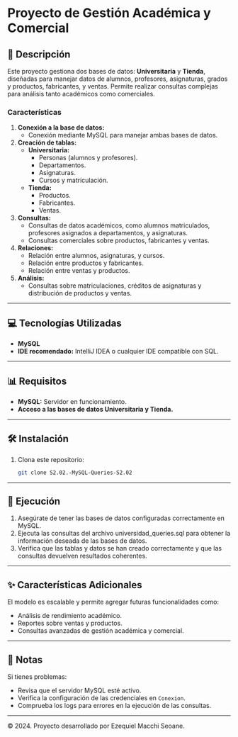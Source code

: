 # Proyecto de Gestión Académica y Comercial

## 📄 Descripción
Este proyecto gestiona dos bases de datos: **Universitaria** y **Tienda**, diseñadas para manejar datos de alumnos, profesores, asignaturas, grados y productos, fabricantes, y ventas. Permite realizar consultas complejas para análisis tanto académicos como comerciales.

### Características
1. **Conexión a la base de datos:**
    - Conexión mediante MySQL para manejar ambas bases de datos.
2. **Creación de tablas:**
    - **Universitaria:**
        - Personas (alumnos y profesores).
        - Departamentos.
        - Asignaturas.
        - Cursos y matriculación.
    - **Tienda:**
        - Productos.
        - Fabricantes.
        - Ventas.
3. **Consultas:**
    - Consultas de datos académicos, como alumnos matriculados, profesores asignados a departamentos, y asignaturas.
    - Consultas comerciales sobre productos, fabricantes y ventas.
4. **Relaciones:**
    - Relación entre alumnos, asignaturas, y cursos.
    - Relación entre productos y fabricantes.
    - Relación entre ventas y productos.
5. **Análisis:**
    - Consultas sobre matriculaciones, créditos de asignaturas y distribución de productos y ventas.

---

## 💻 Tecnologías Utilizadas
- **MySQL**
- **IDE recomendado:** IntelliJ IDEA o cualquier IDE compatible con SQL.

---

## 📊 Requisitos
- **MySQL:** Servidor en funcionamiento.
- **Acceso a las bases de datos Universitaria y Tienda.**

---

## 🛠️ Instalación
1. Clona este repositorio:
   ```bash
   git clone S2.02.-MySQL-Queries-S2.02
   
---

## 🔧 Ejecución
1. Asegúrate de tener las bases de datos configuradas correctamente en MySQL.
2. Ejecuta las consultas del archivo universidad_queries.sql para obtener la información deseada de las bases de datos.
3. Verifica que las tablas y datos se han creado correctamente y que las consultas devuelven resultados coherentes.

---

## ✨ Características Adicionales
El modelo es escalable y permite agregar futuras funcionalidades como:
- Análisis de rendimiento académico.
- Reportes sobre ventas y productos.
- Consultas avanzadas de gestión académica y comercial.

---

## 📢 Notas
Si tienes problemas:
- Revisa que el servidor MySQL esté activo.
- Verifica la configuración de las credenciales en `Conexion`.
- Comprueba los logs para errores en la ejecución de las consultas.

---

© 2024. Proyecto desarrollado por Ezequiel Macchi Seoane.
